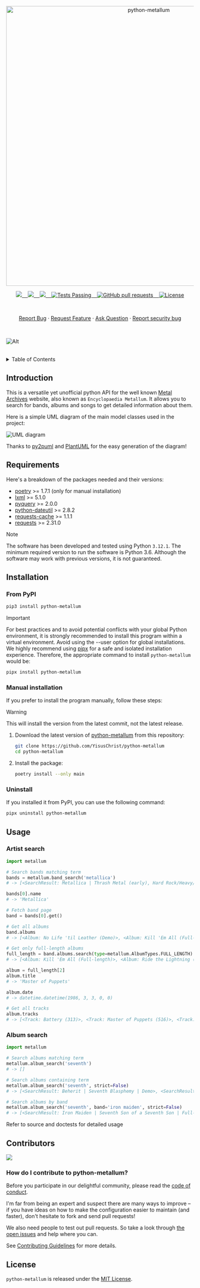 <p align="center"><img width="750" src="https://www.metal-archives.com/css/default/images/smallerlogo.jpg" alt="python-metallum"></p>

<p align="center">
    <a href="https://github.com/YisusChrist/python-metallum/issues">
        <img src="https://img.shields.io/github/issues/YisusChrist/python-metallum?color=171b20&label=Issues%20%20&logo=gnubash&labelColor=e05f65&logoColor=ffffff">&nbsp;&nbsp;&nbsp;
    </a>
    <a href="https://github.com/YisusChrist/python-metallum/forks">
        <img src="https://img.shields.io/github/forks/YisusChrist/python-metallum?color=171b20&label=Forks%20%20&logo=git&labelColor=f1cf8a&logoColor=ffffff">&nbsp;&nbsp;&nbsp;
    </a>
    <a href="https://github.com/YisusChrist/python-metallum/stargazers">
        <img src="https://img.shields.io/github/stars/YisusChrist/python-metallum?color=171b20&label=Stargazers&logo=octicon-star&labelColor=70a5eb">&nbsp;&nbsp;&nbsp;
    </a>
    <a href="https://github.com/YisusChrist/python-metallum/actions">
        <img alt="Tests Passing" src="https://github.com/YisusChrist/python-metallum/actions/workflows/github-code-scanning/codeql/badge.svg">&nbsp;&nbsp;&nbsp;
    </a>
    <a href="https://github.com/YisusChrist/python-metallum/pulls">
        <img alt="GitHub pull requests" src="https://img.shields.io/github/issues-pr/YisusChrist/python-metallum?color=0088ff">&nbsp;&nbsp;&nbsp;
    </a>
    <a href="https://opensource.org/license/mit/">
        <img alt="License" src="https://img.shields.io/github/license/YisusChrist/python-metallum?color=0088ff">
    </a>
</p>

<br>

<p align="center">
    <a href="https://github.com/YisusChrist/python-metallum/issues/new?assignees=YisusChrist&labels=bug&projects=&template=bug_report.yml">Report Bug</a>
    ·
    <a href="https://github.com/YisusChrist/python-metallum/issues/new?assignees=YisusChrist&labels=feature&projects=&template=feature_request.yml">Request Feature</a>
    ·
    <a href="https://github.com/YisusChrist/python-metallum/issues/new?assignees=YisusChrist&labels=question&projects=&template=question.yml">Ask Question</a>
    ·
    <a href="https://github.com/YisusChrist/python-metallum/security/policy#reporting-a-vulnerability">Report security bug</a>
</p>

<br>

![Alt](https://repobeats.axiom.co/api/embed/e152e604c07d82a966e51ab803e3e442359d61d0.svg "Repobeats analytics image")

<br>

<details>
<summary>Table of Contents</summary>

- [Introduction](#introduction)
- [Requirements](#requirements)
- [Installation](#installation)
  - [From PyPI](#from-pypi)
  - [Manual installation](#manual-installation)
  - [Uninstall](#uninstall)
- [Usage](#usage)
  - [Artist search](#artist-search)
  - [Album search](#album-search)
- [Contributors](#contributors)
  - [How do I contribute to python-metallum?](#how-do-i-contribute-to-python-metallum)
- [License](#license)

</details>

## Introduction

This is a versatile yet unofficial python API for the well known [Metal Archives](https://www.metal-archives.com/) website, also known as `Encyclopaedia Metallum`. It allows you to search for bands, albums and songs to get detailed information about them.

Here is a simple UML diagram of the main model classes used in the project:

![UML diagram](https://www.plantuml.com/plantuml/png/bLDTQnin47pNhr1_W7tGnz87kwMKGbjAOyYZMT-jBoBwEAHLuFBntwDO1C4Hxt9lrjxCUZIZsIM2IDbPzMcAC3hGEU4lJnWT3WO8_q5_3oCcVGQRKAdUGahQ8O6rsMrT6D2cxTwUiZlCKy4zgHSE97t_7gp5dapm4l8_fcofeBG-3WLWRFgY_mQFFEqsmZHXh3nucrHME_9Ble4V2fdxl5xPRtYSB-eg2IqwYJ57qtDk_y5whXiJfbGyRLVjWoVqr0OJZ5XFqaeXemNuXoT3CmEyGOZztKLcl1XNjELtPGAhEiqjDyvOYFj89b7YWC6FrtChWwgjl779fKCibLdcM4wBjpQOr1zzTYUCRHWUC9PbRIx-qI8B8OMlpvlDnxLGSjWCku4K5nIpeGAkggXChj0hhzxQkbfnfQqMt5ehaEGaX0My4ol9rGsU9DHETfYfuug7oTP3dKCWZFedUen0EEZJhBjkcZzFsTckKplqG_dr2W00)

Thanks to [py2puml](https://github.com/lucsorel/py2puml) and [PlantUML](https://github.com/plantuml/plantuml) for the easy generation of the diagram!

## Requirements

Here's a breakdown of the packages needed and their versions:

- [poetry](https://pypi.org/project/poetry) >= 1.7.1 (only for manual installation)
- [lxml](https://pypi.org/project/lxml) >= 5.1.0
- [pyquery](https://pypi.org/project/pyquery) >= 2.0.0
- [python-dateutil](https://pypi.org/project/python-dateutil) >= 2.8.2
- [requests-cache](https://pypi.org/project/requests-cache) >= 1.1.1
- [requests](https://pypi.org/project/requests) >= 2.31.0

> [!NOTE]
> The software has been developed and tested using Python `3.12.1`. The minimum required version to run the software is Python 3.6. Although the software may work with previous versions, it is not guaranteed.

## Installation

### From PyPI

```bash
pip3 install python-metallum
```

> [!IMPORTANT]
> For best practices and to avoid potential conflicts with your global Python environment, it is strongly recommended to install this program within a virtual environment. Avoid using the --user option for global installations. We highly recommend using [pipx](https://pypi.org/project/pipx) for a safe and isolated installation experience. Therefore, the appropriate command to install `python-metallum` would be:
>
> ```bash
> pipx install python-metallum
> ```

### Manual installation

If you prefer to install the program manually, follow these steps:

> [!WARNING]
> This will install the version from the latest commit, not the latest release.

1. Download the latest version of [python-metallum](https://github.com/YisusChrist/python-metallum) from this repository:

   ```bash
   git clone https://github.com/YisusChrist/python-metallum
   cd python-metallum
   ```

2. Install the package:

   ```bash
   poetry install --only main
   ```

### Uninstall

If you installed it from PyPI, you can use the following command:

```bash
pipx uninstall python-metallum
```

## Usage

### Artist search

```python
import metallum

# Search bands matching term
bands = metallum.band_search('metallica')
# -> [<SearchResult: Metallica | Thrash Metal (early), Hard Rock/Heavy/Thrash Metal (later) | United States>]

bands[0].name
# -> 'Metallica'

# Fetch band page
band = bands[0].get()

# Get all albums
band.albums
# -> [<Album: No Life 'til Leather (Demo)>, <Album: Kill 'Em All (Full-length)>, ...]

# Get only full-length albums
full_length = band.albums.search(type=metallum.AlbumTypes.FULL_LENGTH)
# -> [<Album: Kill 'Em All (Full-length)>, <Album: Ride the Lightning (Full-length)>, <Album: Master of Puppets (Full-length)>, <Album: ...and Justice for All (Full-length)>, <Album: Metallica (Full-length)>, <Album: Load (Full-length)>, <Album: ReLoad (Full-length)>, <Album: Garage Inc. (Full-length)>, <Album: St. Anger (Full-length)>, <Album: Death Magnetic (Full-length)>, <Album: Hardwired... to Self-Destruct (Full-length)>]

album = full_length[2]
album.title
# -> 'Master of Puppets'

album.date
# -> datetime.datetime(1986, 3, 3, 0, 0)

# Get all tracks
album.tracks
# -> [<Track: Battery (313)>, <Track: Master of Puppets (516)>, <Track: The Thing That Should Not Be (397)>, <Track: Welcome Home (Sanitarium) (388)>, <Track: Disposable Heroes (497)>, <Track: Leper Messiah (341)>, <Track: Orion (508)>, <Track: Damage, Inc. (330)>]
```

### Album search

```python
import metallum

# Search albums matching term
metallum.album_search('seventh')
# -> []

# Search albums containing term
metallum.album_search('seventh', strict=False)
# -> [<SearchResult: Beherit | Seventh Blasphemy | Demo>, <SearchResult: Black Sabbath | Seventh Star | Full-length>, ...]

# Search albums by band
metallum.album_search('seventh', band='iron maiden', strict=False)
# -> [<SearchResult: Iron Maiden | Seventh Son of a Seventh Son | Full-length>]
```

Refer to source and doctests for detailed usage

## Contributors

<a href="https://github.com/YisusChrist/python-metallum/graphs/contributors">
    <img src="https://contrib.rocks/image?repo=YisusChrist/python-metallum" />
</a>

### How do I contribute to python-metallum?

Before you participate in our delightful community, please read the [code of conduct](https://github.com/YisusChrist/.github/blob/main/CODE_OF_CONDUCT.md).

I'm far from being an expert and suspect there are many ways to improve – if you have ideas on how to make the configuration easier to maintain (and faster), don't hesitate to fork and send pull requests!

We also need people to test out pull requests. So take a look through [the open issues](https://github.com/YisusChrist/python-metallum/issues) and help where you can.

See [Contributing Guidelines](https://github.com/YisusChrist/.github/blob/main/CONTRIBUTING.md) for more details.

## License

`python-metallum` is released under the [MIT License](https://opensource.org/license/mit).

